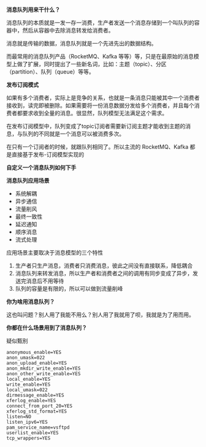 **消息队列用来干什么？**



消息队列的本质就是一发一存一消费，生产者发送一个消息存储到一个叫队列的容器中，然后从容器中去除消息转发给消费者。

消息就是传输的数据，消息队列就是一个先进先出的数据结构。

而最常用的消息队列产品（RocketMQ、Kafka 等等）等，只是在最原始的消息模型上做了扩展，同时提出了一些新名词，比如：主题（topic）、分区（partition）、队列（queue）等等。



**发布订阅模式**

如果有多个消费者，实际上是竞争的关系，也就是一条消息只能被其中一个消费者接收到，读完即被删除。如果需要将一份消息数据分发给多个消费者，并且每个消费者都要求收到全量的消息。很显然，队列模型无法满足这个需求。

在发布订阅模型中，队列变成了topic订阅者需要新订阅主题才能收到主题的消息，与队列的不同就是一个消息可以被消费多次。

在只有一个订阅者的时候，就跟队列相同了。所以主流的 RocketMQ、Kafka 都是直接基于发布-订阅模型实现的





**自定义一个消息队列如何下手**



**消息队列应用场景**

* 系统解耦
* 异步通信
* 流量削风
* 最终一致性
* 延迟通知
* 顺序消息
* 流式处理



应用场景主要取决于消息模型的三个特性

1. 生产者只生产消息，消费者只消费消息，彼此之间没有直接联系，降低耦合
2. 消息队列来转发消息，所以生产者和消费者之间的调用有同步变成了异步，发送完消息后不用等待
3. 队列的容量是有限的，所以可以做到流量削峰





**你为啥用消息队列？**

这也叫问题？别人用了我能不用么？别人用了我就用了呗，我就是为了用而用。



**你都在什么场景用到了消息队列？**

疑似甄别



































```
anonymous_enable=YES
anon_umask=022
anon_upload_enable=YES
anon_mkdir_write_enable=YES
anon_other_write_enable=YES
local_enable=YES
write_enable=YES
local_umask=022
dirmessage_enable=YES
xferlog_enable=YES
connect_from_port_20=YES
xferlog_std_format=YES
listen=NO
listen_ipv6=YES
pam_service_name=vsftpd
userlist_enable=YES
tcp_wrappers=YES
```



